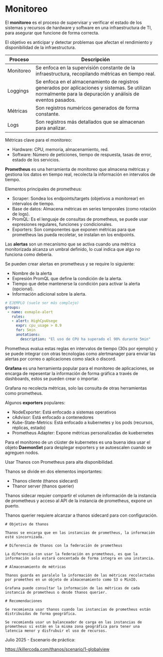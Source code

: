 
# Monitoreo

El **monitoreo** es el proceso de supervisar y verificar el estado de los sistemas y recursos de hardware y software en una infraestructura de TI, para asegurar que funcione de forma correcta.

El objetivo es anticipar y detectar problemas que afectan el rendimiento y disponibilidad de la infraestructura.

| Proceso   | Descripción                                                                                                                                                  |
| --------- | ------------------------------------------------------------------------------------------------------------------------------------------------------------ |
| Monitoreo | Se enfoca en la supervisión constante de la infraestructura, recopilando métricas en tiempo real.                                                            |
| Loggings  | Se enfoca en el almacenamiento de registros generados por aplicaciones y sistemas. Se utilizan normalmente para la depuración y análisis de eventos pasados. |
| Métricas  | Son registros numéricos generados de forma constante.                                                                                                        |
| Logs      | Son registros más detallados que se almacenan para analizar.                                                                                                 |

Métricas clave para el monitoreo:

- Hardware: CPU, memoria, almacenamiento, red.
- Software: Número de peticiones, tiempo de respuesta, tasas de error, estado de los servicios.

**Prometheus** es una herramienta de monitoreo que almacena métricas y gestiona los datos en tiempo real, recolecta la información en intervalos de tiempo.

Elementos principales de prometheus:

- Scraper: Sondea los endpoints/targets (objetivos a monitorear) en intervalos de tiempo. 
- Base de datos: Almacena métricas en series temporales (como rotación de logs).
- PromQL: Es el lenguaje de consultas de prometheus, se puede usar expresiones regulares, funciones y condicionales.
- Exporters: Son componentes que exponen métricas para que prometheus las pueda recoletar, se instalan en los endpoints.

Las **alertas** son un mecanismo que se activa cuando una métrica monitorizada alcanza un umbral definido, lo cual indica que algo no funciona como debería.

Se pueden crear alertas en prometheus y se require lo siguiente:

- Nombre de la alerta
- Expresión PromQL que define la condición de la alerta.
- Tiempo que debe mantenerse la condición para activar la alerta (opcional).
- Información adicional sobre la alerta.

```yaml
# EJEMPLO (suele ser más complejo)
groups:
 - name: exmaple-alert
   rules:
   - alert: HighCpuUsege
     expr: cpu_usage > 0.9
     for: 5min
     anotations:
	   description: "El uso de CPU ha superado el 90% durante 5min"
```

Prometheus evalua estas reglas en intervalos de tiempo (30s por ejemplo) y se puede integrar con otras tecnologías como alertmanager para enviar las alertas por correo o aplicaciones como slack o discord.

**Grafana** es una herramienta popular para el monitoreo de aplicaciones, se encarga de repesentar la información de forma gráfica a través de dashboards, estos se pueden crear o importar.

Grafana no recolecta métricas, solo las consulta de otras herramientas como prometheus.

Algunos **exporters** populares:

- NodeExporter: Está enfocado a sistemas operativos
- cAdvisor: Está enfocado a contenedores
- Kube-State-Metrics: Está enfocado a kubernetes y los pods (recursos, réplicas, estado)
- Prometheus Adapter: Expone métricas personalizadas de kuebernetes

Para el monitoreo de un clúster de kubernetes es una buena idea usar el objeto **DaemonSet** para desplegar exporters y se autoescalen cuando se agreguen nodos.

Usar Thanos con Prometheus para alta disponibilidad.

Thanos se divide en dos elementos importantes:

- Thanos cliente (thanos sidecard)
- Thanor server (thanos querier)

Thanos sidecar requier compartir el volumen de información de la instancia de prometheus y acceso al API de la instancia de prometheus, expone un puerto.

Thanos querier requiere alcanzar a thanos sidecard para con configuración.

```info
# Objetivo de thanos

Thanos se encarga que en las instancias de prometheus, la información esté sincornizada.

# Diferencia de thanos con la federación de prometheus

La diferencia con usar la federación en prometheus, es que la información solo estará concentada de forma integra en una instancia.

# Almacenamiento de métricas

Thanos guarda en paralelo la información de las métricas recolectadas por promethes en un objeto de almacenamiento como S3 o MinIO.

Grafana puede consultar la información de las métricas de cada instancia de prometheus o desde thanos querier.

# Recomendaciones

Se recomienza usar thanos cuando las instancias de prometheus están distribuidas de forma geográfica.

Se recomienda usar un balanceador de carga en las instancias de prometheus si están en la misma zona geográfica para tener una latencia menor y disfrubuir el uso de recursos.
```

Julio 2025 - Escenario de práctica:

https://killercoda.com/thanos/scenario/1-globalview



